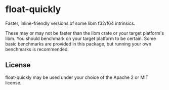 # float-quickly

Faster, inline-friendly versions of some libm f32/f64 intrinsics.

These may or may not be faster than the libm crate or your target platform's libm. You should benchmark on your target platform to be certain. Some basic benchmarks are provided in this package, but running your own benchmarks is recommended.

License
-------

float-quickly may be used under your choice of the Apache 2 or MIT license.
